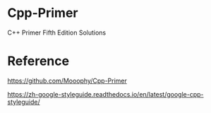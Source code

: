# Cpp-Primer
C++ Primer Fifth Edition Solutions

# Reference
https://github.com/Mooophy/Cpp-Primer

https://zh-google-styleguide.readthedocs.io/en/latest/google-cpp-styleguide/